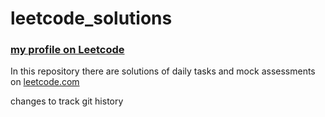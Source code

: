 # leetcode_solutions
### [my profile on Leetcode](https://leetcode.com/vskesha/)

In this repository there are solutions of daily tasks and mock assessments on [leetcode.com](https://leetcode.com/)

changes to track git history
